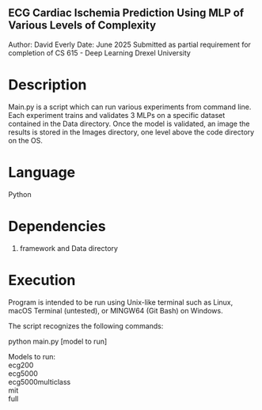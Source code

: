 ## ECG Cardiac Ischemia Prediction Using MLP of Various Levels of Complexity

Author: David Everly
Date: June 2025
Submitted as partial requirement for completion of CS 615 - Deep Learning
Drexel University

# Description
Main.py is a script which can run various experiments from command line. Each experiment trains and validates 3 MLPs on a specific dataset contained in the Data directory. Once the model is validated, an image the results is stored in the Images directory, one level above the code directory on the OS.  

# Language
Python

# Dependencies
1. framework and Data directory

# Execution
Program is intended to be run using Unix-like terminal such as Linux, macOS Terminal (untested), or MINGW64 (Git Bash) on Windows.  

The script recognizes the following commands:  

python main.py [model to run]  
  
Models to run:  
ecg200  
ecg5000  
ecg5000multiclass  
mit  
full  